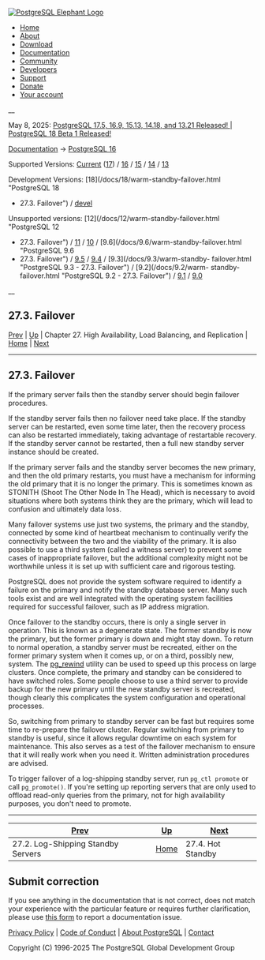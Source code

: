 [ ![PostgreSQL Elephant Logo](/media/img/about/press/elephant.png) ](/)

  * [Home](/ "Home")
  * [About](/about/ "About")
  * [Download](/download/ "Download")
  * [Documentation](/docs/ "Documentation")
  * [Community](/community/ "Community")
  * [Developers](/developer/ "Developers")
  * [Support](/support/ "Support")
  * [Donate](/about/donate/ "Donate")
  * [Your account](/account/ "Your account")

__

May 8, 2025: [ PostgreSQL 17.5, 16.9, 15.13, 14.18, and 13.21 Released! ](/about/news/postgresql-175-169-1513-1418-and-1321-released-3072/) | [ PostgreSQL 18 Beta 1 Released! ](/about/news/postgresql-18-beta-1-released-3070/)

[Documentation](/docs/ "Documentation") -> [PostgreSQL
16](/docs/16/index.html)

Supported Versions: [Current](/docs/current/warm-standby-failover.html
"PostgreSQL 17 - 27.3. Failover") ([17](/docs/17/warm-standby-failover.html
"PostgreSQL 17 - 27.3. Failover")) / [16](/docs/16/warm-standby-failover.html
"PostgreSQL 16 - 27.3. Failover") / [15](/docs/15/warm-standby-failover.html
"PostgreSQL 15 - 27.3. Failover") / [14](/docs/14/warm-standby-failover.html
"PostgreSQL 14 - 27.3. Failover") / [13](/docs/13/warm-standby-failover.html
"PostgreSQL 13 - 27.3. Failover")

Development Versions: [18](/docs/18/warm-standby-failover.html "PostgreSQL 18
- 27.3. Failover") / [devel](/docs/devel/warm-standby-failover.html
"PostgreSQL devel - 27.3. Failover")

Unsupported versions: [12](/docs/12/warm-standby-failover.html "PostgreSQL 12
- 27.3. Failover") / [11](/docs/11/warm-standby-failover.html "PostgreSQL 11 -
27.3. Failover") / [10](/docs/10/warm-standby-failover.html "PostgreSQL 10 -
27.3. Failover") / [9.6](/docs/9.6/warm-standby-failover.html "PostgreSQL 9.6
- 27.3. Failover") / [9.5](/docs/9.5/warm-standby-failover.html "PostgreSQL
9.5 - 27.3. Failover") / [9.4](/docs/9.4/warm-standby-failover.html
"PostgreSQL 9.4 - 27.3. Failover") / [9.3](/docs/9.3/warm-standby-
failover.html "PostgreSQL 9.3 - 27.3. Failover") / [9.2](/docs/9.2/warm-
standby-failover.html "PostgreSQL 9.2 - 27.3. Failover") /
[9.1](/docs/9.1/warm-standby-failover.html "PostgreSQL 9.1 - 27.3. Failover")
/ [9.0](/docs/9.0/warm-standby-failover.html "PostgreSQL 9.0 -
27.3. Failover")

__

27.3. Failover  
---  
[Prev](warm-standby.html "27.2. Log-Shipping Standby Servers")  | [Up](high-availability.html "Chapter 27. High Availability, Load Balancing, and Replication") | Chapter 27. High Availability, Load Balancing, and Replication | [Home](index.html "PostgreSQL 16.9 Documentation") |  [Next](hot-standby.html "27.4. Hot Standby")  
  
* * *

## 27.3. Failover #

If the primary server fails then the standby server should begin failover
procedures.

If the standby server fails then no failover need take place. If the standby
server can be restarted, even some time later, then the recovery process can
also be restarted immediately, taking advantage of restartable recovery. If
the standby server cannot be restarted, then a full new standby server
instance should be created.

If the primary server fails and the standby server becomes the new primary,
and then the old primary restarts, you must have a mechanism for informing the
old primary that it is no longer the primary. This is sometimes known as
STONITH (Shoot The Other Node In The Head), which is necessary to avoid
situations where both systems think they are the primary, which will lead to
confusion and ultimately data loss.

Many failover systems use just two systems, the primary and the standby,
connected by some kind of heartbeat mechanism to continually verify the
connectivity between the two and the viability of the primary. It is also
possible to use a third system (called a witness server) to prevent some cases
of inappropriate failover, but the additional complexity might not be
worthwhile unless it is set up with sufficient care and rigorous testing.

PostgreSQL does not provide the system software required to identify a failure
on the primary and notify the standby database server. Many such tools exist
and are well integrated with the operating system facilities required for
successful failover, such as IP address migration.

Once failover to the standby occurs, there is only a single server in
operation. This is known as a degenerate state. The former standby is now the
primary, but the former primary is down and might stay down. To return to
normal operation, a standby server must be recreated, either on the former
primary system when it comes up, or on a third, possibly new, system. The
[pg_rewind](app-pgrewind.html "pg_rewind") utility can be used to speed up
this process on large clusters. Once complete, the primary and standby can be
considered to have switched roles. Some people choose to use a third server to
provide backup for the new primary until the new standby server is recreated,
though clearly this complicates the system configuration and operational
processes.

So, switching from primary to standby server can be fast but requires some
time to re-prepare the failover cluster. Regular switching from primary to
standby is useful, since it allows regular downtime on each system for
maintenance. This also serves as a test of the failover mechanism to ensure
that it will really work when you need it. Written administration procedures
are advised.

To trigger failover of a log-shipping standby server, run `pg_ctl promote` or
call `pg_promote()`. If you're setting up reporting servers that are only used
to offload read-only queries from the primary, not for high availability
purposes, you don't need to promote.

* * *

[Prev](warm-standby.html "27.2. Log-Shipping Standby Servers")  | [Up](high-availability.html "Chapter 27. High Availability, Load Balancing, and Replication") |  [Next](hot-standby.html "27.4. Hot Standby")  
---|---|---  
27.2. Log-Shipping Standby Servers  | [Home](index.html "PostgreSQL 16.9 Documentation") |  27.4. Hot Standby  
  
## Submit correction

If you see anything in the documentation that is not correct, does not match
your experience with the particular feature or requires further clarification,
please use [this form](/account/comments/new/16/warm-standby-failover.html/)
to report a documentation issue.

[Privacy Policy](/about/privacypolicy) | [Code of Conduct](/about/policies/coc/) | [About PostgreSQL](/about/) | [Contact](/about/contact/)  

Copyright (C) 1996-2025 The PostgreSQL Global Development Group

